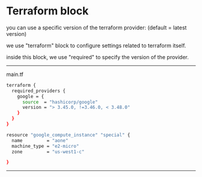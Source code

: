 
# Terraform block

you can use a specific version of the terraform provider: (default = latest version)

we use "terraform" block to configure settings related to terraform itself.

inside this block, we use "required" to specify the version of the provider.



__________________________________________________________________________________________




main.tf

```bash
terraform {
  required_providers {
    google = {
      source  = "hashicorp/google"
      version = "> 3.45.0, !=3.46.0, < 3.48.0"
    }
  }
}

resource "google_compute_instance" "special" {
  name         = "aone"
  machine_type = "e2-micro"
  zone         = "us-west1-c"

}
```







__________________________________________________________________________________________
